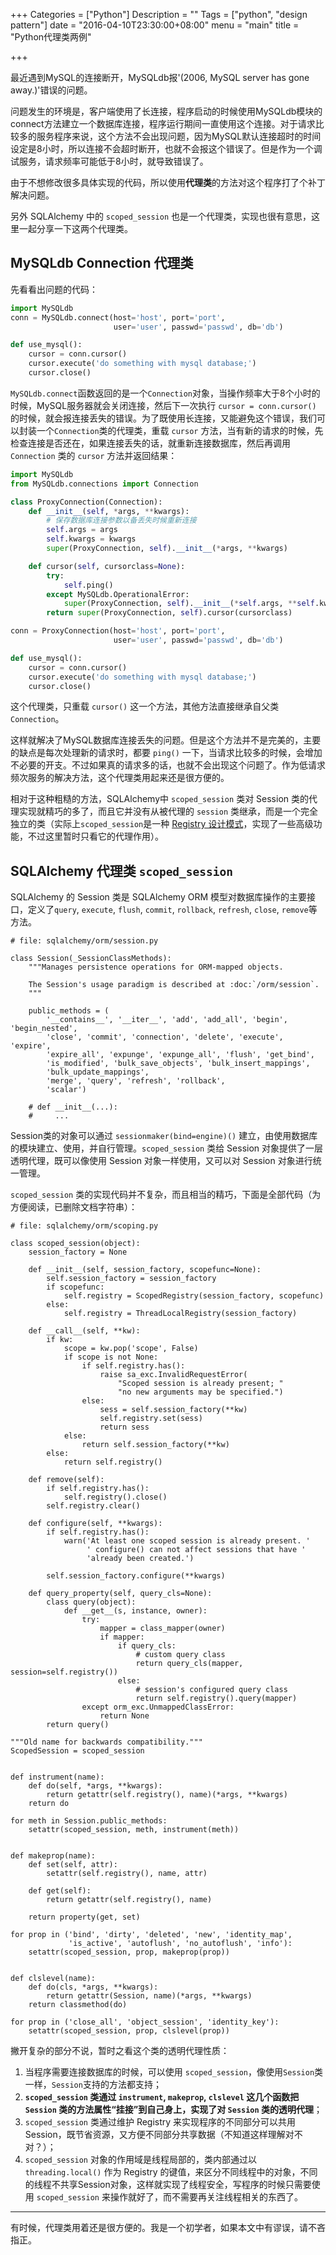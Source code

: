 +++
Categories = ["Python"]
Description = ""
Tags = ["python", "design pattern"]
date = "2016-04-10T23:30:00+08:00"
menu = "main"
title = "Python代理类两例"

+++

最近遇到MySQL的连接断开，MySQLdb报'(2006, MySQL server has gone away.)'错误的问题。

问题发生的环境是，客户端使用了长连接，程序启动的时候使用MySQLdb模块的connect方法建立一个数据库连接，程序运行期间一直使用这个连接。对于请求比较多的服务程序来说，这个方法不会出现问题，因为MySQL默认连接超时的时间设定是8小时，所以连接不会超时断开，也就不会报这个错误了。但是作为一个调试服务，请求频率可能低于8小时，就导致错误了。

由于不想修改很多具体实现的代码，所以使用**代理类**的方法对这个程序打了个补丁解决问题。

另外 SQLAlchemy 中的 `scoped_session` 也是一个代理类，实现也很有意思，这里一起分享一下这两个代理类。

## MySQLdb Connection 代理类

先看看出问题的代码：

```python
import MySQLdb
conn = MySQLdb.connect(host='host', port='port',
                       user='user', passwd='passwd', db='db')

def use_mysql():
    cursor = conn.cursor()
    cursor.execute('do something with mysql database;')
    cursor.close()
```

`MySQLdb.connect`函数返回的是一个`Connection`对象，当操作频率大于8个小时的时候，MySQL服务器就会关闭连接，然后下一次执行 `cursor = conn.cursor()` 的时候，就会报连接丢失的错误。为了既使用长连接，又能避免这个错误，我们可以封装一个`Connection`类的代理类，重载 `cursor` 方法，当有新的请求的时候，先检查连接是否还在，如果连接丢失的话，就重新连接数据库，然后再调用 `Connection` 类的 `cursor` 方法并返回结果：

```python
import MySQLdb
from MySQLdb.connections import Connection

class ProxyConnection(Connection):
    def __init__(self, *args, **kwargs):
        # 保存数据库连接参数以备丢失时候重新连接
        self.args = args
        self.kwargs = kwargs
        super(ProxyConnection, self).__init__(*args, **kwargs)

    def cursor(self, cursorclass=None):
        try:
            self.ping()
        except MySQLdb.OperationalError:
            super(ProxyConnection, self).__init__(*self.args, **self.kwargs)
        return super(ProxyConnection, self).cursor(cursorclass)

conn = ProxyConnection(host='host', port='port',
                       user='user', passwd='passwd', db='db')

def use_mysql():
    cursor = conn.cursor()
    cursor.execute('do something with mysql database;')
    cursor.close()
```

这个代理类，只重载 `cursor()` 这一个方法，其他方法直接继承自父类 `Connection`。

这样就解决了MySQL数据库连接丢失的问题。但是这个方法并不是完美的，主要的缺点是每次处理新的请求时，都要 `ping()` 一下，当请求比较多的时候，会增加不必要的开支。不过如果真的请求多的话，也就不会出现这个问题了。作为低请求频次服务的解决方法，这个代理类用起来还是很方便的。

相对于这种粗糙的方法，SQLAlchemy中 `scoped_session` 类对 Session 类的代理实现就精巧的多了，而且它并没有从被代理的 `session` 类继承，而是一个完全独立的类（实际上`scoped_session`是一种 [Registry 设计模式](http://martinfowler.com/eaaCatalog/registry.html)，实现了一些高级功能，不过这里暂时只看它的代理作用）。


## SQLAlchemy 代理类 `scoped_session`

SQLAlchemy 的 Session 类是 SQLAlchemy ORM 模型对数据库操作的主要接口，定义了`query`, `execute`, `flush`, `commit`, `rollback`, `refresh`, `close`, `remove`等方法。

```pyhton
# file: sqlalchemy/orm/session.py

class Session(_SessionClassMethods):
    """Manages persistence operations for ORM-mapped objects.

    The Session's usage paradigm is described at :doc:`/orm/session`.
    """

    public_methods = (
        '__contains__', '__iter__', 'add', 'add_all', 'begin', 'begin_nested',
        'close', 'commit', 'connection', 'delete', 'execute', 'expire',
        'expire_all', 'expunge', 'expunge_all', 'flush', 'get_bind',
        'is_modified', 'bulk_save_objects', 'bulk_insert_mappings',
        'bulk_update_mappings',
        'merge', 'query', 'refresh', 'rollback',
        'scalar')

    # def __init__(...):
    #     ...
```

Session类的对象可以通过 `sessionmaker(bind=engine)()` 建立，由使用数据库的模块建立、使用，并自行管理。`scoped_session` 类给 Session 对象提供了一层透明代理，既可以像使用 Session 对象一样使用，又可以对 Session 对象进行统一管理。

`scoped_session` 类的实现代码并不复杂，而且相当的精巧，下面是全部代码（为方便阅读，已删除文档字符串）：

```
# file: sqlalchemy/orm/scoping.py

class scoped_session(object):
    session_factory = None

    def __init__(self, session_factory, scopefunc=None):
        self.session_factory = session_factory
        if scopefunc:
            self.registry = ScopedRegistry(session_factory, scopefunc)
        else:
            self.registry = ThreadLocalRegistry(session_factory)

    def __call__(self, **kw):
        if kw:
            scope = kw.pop('scope', False)
            if scope is not None:
                if self.registry.has():
                    raise sa_exc.InvalidRequestError(
                        "Scoped session is already present; "
                        "no new arguments may be specified.")
                else:
                    sess = self.session_factory(**kw)
                    self.registry.set(sess)
                    return sess
            else:
                return self.session_factory(**kw)
        else:
            return self.registry()

    def remove(self):
        if self.registry.has():
            self.registry().close()
        self.registry.clear()

    def configure(self, **kwargs):
        if self.registry.has():
            warn('At least one scoped session is already present. '
                 ' configure() can not affect sessions that have '
                 'already been created.')

        self.session_factory.configure(**kwargs)

    def query_property(self, query_cls=None):
        class query(object):
            def __get__(s, instance, owner):
                try:
                    mapper = class_mapper(owner)
                    if mapper:
                        if query_cls:
                            # custom query class
                            return query_cls(mapper, session=self.registry())
                        else:
                            # session's configured query class
                            return self.registry().query(mapper)
                except orm_exc.UnmappedClassError:
                    return None
        return query()

"""Old name for backwards compatibility."""
ScopedSession = scoped_session


def instrument(name):
    def do(self, *args, **kwargs):
        return getattr(self.registry(), name)(*args, **kwargs)
    return do

for meth in Session.public_methods:
    setattr(scoped_session, meth, instrument(meth))


def makeprop(name):
    def set(self, attr):
        setattr(self.registry(), name, attr)

    def get(self):
        return getattr(self.registry(), name)

    return property(get, set)

for prop in ('bind', 'dirty', 'deleted', 'new', 'identity_map',
             'is_active', 'autoflush', 'no_autoflush', 'info'):
    setattr(scoped_session, prop, makeprop(prop))


def clslevel(name):
    def do(cls, *args, **kwargs):
        return getattr(Session, name)(*args, **kwargs)
    return classmethod(do)

for prop in ('close_all', 'object_session', 'identity_key'):
    setattr(scoped_session, prop, clslevel(prop))
```

撇开复杂的部分不说，暂时之看这个类的透明代理性质：

1. 当程序需要连接数据库的时候，可以使用 `scoped_session`，像使用`Session`类一样，`Session`支持的方法都支持；
2. **`scoped_session` 类通过 `instrument`, `makeprop`, `clslevel` 这几个函数把 `Session` 类的方法属性“挂接”到自己身上，实现了对 `Session` 类的透明代理**；
3. `scoped_session` 类通过维护 Registry 来实现程序的不同部分可以共用 Session，既节省资源，又方便不同部分共享数据（不知道这样理解对不对？）；
4. `scoped_session` 对象的作用域是线程局部的，类内部通过以 `threading.local()` 作为 Registry 的键值，来区分不同线程中的对象，不同的线程不共享Session对象，这样就实现了线程安全，写程序的时候只需要使用 `scoped_session` 来操作就好了，而不需要再关注线程相关的东西了。

----

有时候，代理类用着还是很方便的。我是一个初学者，如果本文中有谬误，请不吝指正。

